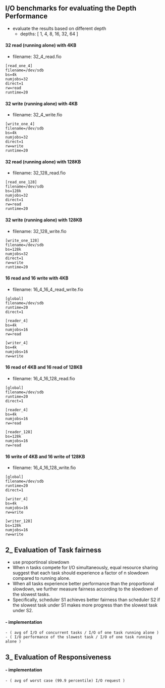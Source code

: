 ## I/O benchmarks for evaluating the Depth Performance
- evaluate the results based on different depth
  - depths: [ 1, 4, 8, 16, 32, 64 ]

#### 32 read (running alone) with 4KB
- filename: 32_4_read.fio

```
[read_one_4]
filename=/dev/sdb
bs=4k
numjobs=32
direct=1
rw=read
runtime=20

```

#### 32 write (running alone) with 4KB
- filename: 32_4_write.fio

```
[write_one_4]
filename=/dev/sdb
bs=4k
numjobs=32
direct=1
rw=write
runtime=20

```

#### 32 read (running alone) with 128KB
- filename: 32_128_read.fio

```
[read_one_128]
filename=/dev/sdb
bs=128k
numjobs=32
direct=1
rw=read
runtime=20

```

#### 32 write (running alone) with 128KB
- filename: 32_128_write.fio

```
[write_one_128]
filename=/dev/sdb
bs=128k
numjobs=32
direct=1
rw=write
runtime=20

```


#### 16 read and 16 write with 4KB
- filename: 16_4_16_4_read_write.fio

```
[global]
filename=/dev/sdb
runtime=20
direct=1

[reader_4]
bs=4k
numjobs=16
rw=read

[writer_4]
bs=4k
numjobs=16
rw=write

```

#### 16 read of 4KB and 16 read of 128KB  
- filename: 16_4_16_128_read.fio

```
[global]
filename=/dev/sdb
runtime=20
direct=1

[reader_4]
bs=4k
numjobs=16
rw=read

[reader_128]
bs=128k
numjobs=16
rw=read

```

#### 16 write of 4KB and 16 write of 128KB
- filename: 16_4_16_128_write.fio

```
[global]
filename=/dev/sdb
runtime=20
direct=1

[writer_4]
bs=4k
numjobs=16
rw=write

[writer_128]
bs=128k
numjobs=16
rw=write

```



## 2_ Evaluation of Task fairness
- use proportinoal slowdown
- When n tasks compete for I/O simultaneously, equal resource sharing suggest that each task should experience a factor of n slowdown compared to running alone.
- When all tasks experience better performance than the proportional slowdown, we further measure fairness according to the slowdown of the slowest tasks.
- Specifically, scheduler S1 achieves better fairness than scheduler S2 if the slowest task under S1 makes more progress than the slowest task under S2.

#### - implementation
```
- ( avg of I/O of concurrent tasks / I/O of one task running alone )
- ( I/O performance of the slowest task / I/O of one task running alone )
```


## 3_ Evaluation of Responsiveness

#### - implementation
```
- ( avg of worst case (99.9 percentile) I/O request )
```
